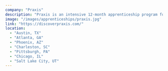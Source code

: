 ```yaml
---
company: "Praxis"
description: "Praxis is an intensive 12-month apprenticeship program for those who are entrepreneurial young people that want real-world career experience and a rigorous, self-directed educational experience."
image: "/images/apprenticeships/praxis.jpg"
link: "https://discoverpraxis.com/"
location:
  - "Austin, TX"
  - "Atlanta, GA"
  - "Phoenix, AZ"
  - "Charleston, SC"
  - "Pittsburgh, PA"
  - "Chicago, IL"
  - "Salt Lake City, UT"
---
```

